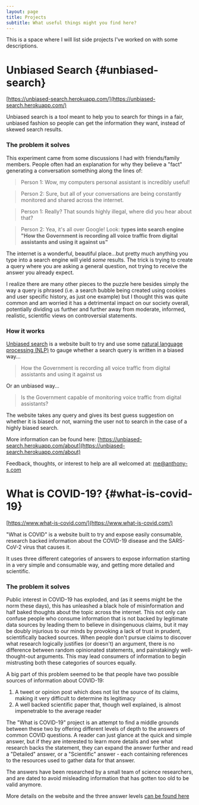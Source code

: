 ```yaml
---
layout: page
title: Projects
subtitle: What useful things might you find here?
---
```


This is a space where I will list side projects I've worked on with some descriptions.

<a name="unbiased-search"></a>
# Unbiased Search {#unbiased-search}

[https://unbiased-search.herokuapp.com/](https://unbiased-search.herokuapp.com/)

Unbiased search is a tool meant to help you to search for things in a fair, unbiased fashion so people can get the information they want, instead of skewed search results.

### The problem it solves

This experiment came from some discussions I had with friends/family members. People often had an explanation for why they believe a "fact" generating a conversation something along the lines of:

> Person 1: Wow, my computers personal assistant is incredibly useful!

> Person 2: Sure, but all of your conversations are being constantly monitored and shared across the internet.

> Person 1: Really? That sounds highly illegal, where did you hear about that?

> Person 2: Yea, it's all over Google! Look: **types into search engine "How the Government is recording all voice traffic from digital assistants and using it against us"**

The internet is a wonderful, beautiful place...but pretty much anything you type into a search engine will yield *some* results. The trick is trying to create a query where you are asking a general question, not trying to receive the answer you already expect.

I realize there are many other pieces to the puzzle here besides simply the way a query is phrased (i.e. a search bubble being created using cookies and user specific history, as just one example) but I thought this was quite common and am worried it has a detrimental impact on our society overall, potentially dividing us further and further away from moderate, informed, realistic, scientific views on controversial statements.

### How it works

[Unbiased search](https://unbiased-search.herokuapp.com/) is a website built to try and use some [natural language processing (NLP)](https://en.wikipedia.org/wiki/Natural_language_processing) to gauge whether a search query is written in a biased way...

> How the Government is recording all voice traffic from digital assistants and using it against us

Or an unbiased way...

> Is the Government capable of monitoring voice traffic from digital assistants?

The website takes any query and gives its best guess suggestion on whether it is biased or not, warning the user not to search in the case of a highly biased search.

More information can be found here: [https://unbiased-search.herokuapp.com/about](https://unbiased-search.herokuapp.com/about)

Feedback, thoughts, or interest to help are all welcomed at: [me@anthony-s.com](mailto:me@anthony-s.com)

<a name="what-is-covid"></a>
# What is COVID-19? {#what-is-covid-19}

[https://www.what-is-covid.com/](https://www.what-is-covid.com/) 

"What is COVID" is a website built to try and expose easily consumable, research backed information about the COVID-19 disease and the SARS-CoV-2 virus that causes it.

It uses three different categories of answers to expose information starting in a very simple and consumable way, and getting more detailed and scientific.

### The problem it solves

Public interest in COVID-19 has exploded, and (as it seems might be the norm these days), this has unleashed a black hole of misinformation and half baked thoughts about the topic across the internet. This not only can confuse people who consume information that is not backed by legitimate data sources by leading them to believe in disingenuous claims, but it may be doubly injurious to our minds by provoking a lack of trust in prudent, scientifically backed sources. When people don't pursue claims to discover what research logically justifies (or doesn't) an argument, there is no difference between random opinionated statements, and painstakingly well-thought-out arguments. This may lead consumers of information to begin mistrusting both these categories of sources equally.

A big part of this problem seemed to be that people have two possible sources of information about COVID-19:

1. A tweet or opinion post which does not list the source of its claims, making it very difficult to determine its legitimacy
2. A well backed scientific paper that, though well explained, is almost impenetrable to the average reader

The "What is COVID-19" project is an attempt to find a middle grounds between these two by offering different levels of depth to the answers of common COVID questions. A reader can just glance at the quick and simple answer, but if they are interested to learn more details and see what research backs the statement, they can expand the answer further and read a "Detailed" answer, or a "Scientific" answer - each containing references to the resources used to gather data for that answer.

The answers have been researched by a small team of science researchers, and are dated to avoid misleading information that has gotten too old to be valid anymore.

More details on the website and the three answer levels [can be found here](https://www.what-is-covid.com/about)